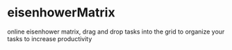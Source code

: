 # eisenhowerMatrix
online eisenhower matrix, drag and drop tasks into the grid to organize your tasks to increase productivity
